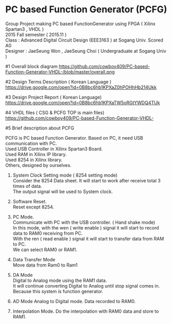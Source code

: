 # PC based Function Generator (PCFG)

Group Project making PC based FunctionGenerator using FPGA ( Xilinx Spartan3 , VHDL )  
2015 Fall semester ( 2015.11 )   
Class : Advanced Digital Circuit Design (EEE3163 ) at Sogang Univ. Scored A0  
Designer : JaeSeung Won , JaeSeung Choi   ( Undergraduate at Sogang Univ )  




#1 Overall block diagram
https://github.com/cowboy409/PC-based-Function-Generator-VHDL-/blob/master/overall.png

#2 Design Terms Description ( Korean Language )
https://drive.google.com/open?id=0B8bc6hb1KPXaZ0hPOHhHb214Ukk

#3 Design Project Report ( Korean Language)
https://drive.google.com/open?id=0B8bc6hb1KPXaTW5oRGtYWDQ4TUk

#4 VHDL files ( CSG & PCFG TOP is main files)
https://github.com/cowboy409/PC-based-Function-Generator-VHDL-

#5 Brief description about PCFG

PCFG is PC based Function Generator. Based on PC, it need USB communication with PC.  
Used USB Controller in Xilinx Spartan3 Board.  
Used RAM in Xilinx IP library.  
Used 8254 in Xilinx library.  
Others, designed by ourselves.  

1. System Clock Setting mode ( 8254 setting mode)  
 Consider the 8254 Data sheet. It will start to work after receive total 3 times of data.  
 The output signal will be used to System clock.  

2. Software Reset.    
 Reset except 8254.  

3. PC Mode.  
Communicate with PC with the USB controller. ( Hand shake mode)  
In this mode, with the wen ( write enable ) signal it will start to record data to RAM0 receiving from PC.  
With the ren ( read enable ) signal it will start to transfer data from RAM to PC.  
We can select RAM0 or RAM1.  

4. Data Transfer Mode  
Move data from Ram0 to Ram1  

5. DA Mode  
Digital to Analog mode using the RAM1 data.  
It will continue converting Digital to Analog until stop signal comes in.  
Because this system is function generator.  

6. AD Mode
Analog to Digital mode. Data recorded to RAM0.  

7. Interpolation Mode.
Do the interpolation with RAM0 data and store to RAM1.  
